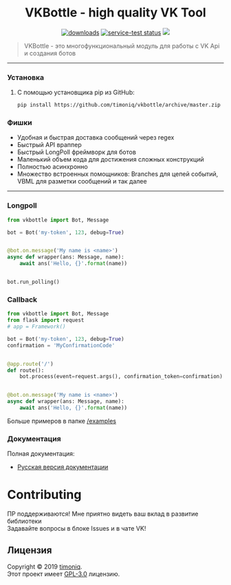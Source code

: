# 

<h1 align="center">VKBottle - high quality VK Tool</h1>
<p align="center"><a href="https://pypi.org/project/vkbottle/"><img alt="downloads" src="https://img.shields.io/static/v1?label=pypi%20package&message=0.13&color=brightgreen"></a> <a href="https://github.com/timoniq/vkbottle"><img src="https://img.shields.io/static/v1?label=version&message=opensource&color=yellow" alt="service-test status"></a> <a href="https://vk.me/join/AJQ1d7fBUBM_800lhEe_AwJj"><img src="https://img.shields.io/static/v1?message=VK%20Chat&label=&color=blue"></a>
    <blockquote>VKBottle - это многофункциональный модуль для работы с VK Api и создания ботов</blockquote>
</p>
<hr>

### Установка

1) С помощью установщика pip из GitHub:
   
   ```sh
   pip install https://github.com/timoniq/vkbottle/archive/master.zip --upgrade
   ```
   
### Фишки

- Удобная и быстрая доставка сообщений через regex
- Быстрый API враппер
- Быстрый LongPoll фреймворк для ботов
- Маленький объем кода для достижения сложных конструкций
- Полностью асинхронно
- Множество встроенных помощников: Branches для цепей событий, VBML для разметки сообщений и так далее

***

### Longpoll

```python
from vkbottle import Bot, Message

bot = Bot('my-token', 123, debug=True)


@bot.on.message('My name is <name>')
async def wrapper(ans: Message, name):
    await ans('Hello, {}'.format(name))


bot.run_polling()
```

### Callback

```python
from vkbottle import Bot, Message
from flask import request
# app = Framework()

bot = Bot('my-token', 123, debug=True)
confirmation = 'MyConfirmationCode'


@app.route('/')
def route():
    bot.process(event=request.args(), confirmation_token=confirmation)


@bot.on.message('My name is <name>')
async def wrapper(ans: Message, name):
    await ans('Hello, {}'.format(name))
```

Больше примеров в папке [/examples](./examples)

### Документация

Полная документация:  

* [Русская версия документации](docs/README.RU.md)

# Contributing

ПР поддерживаются! Мне приятно видеть ваш вклад в развитие библиотеки  
Задавайте вопросы в блоке Issues и в чате VK!

## Лицензия

Copyright © 2019 [timoniq](https://github.com/timoniq).  
Этот проект имеет [GPL-3.0](./LICENSE.txt) лицензию.
